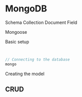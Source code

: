 # MongoDB

Schema
Collection
Document
Field


Mongoose

Basic setup
```js


// Connecting to the database
mongo
```

Creating the model


## CRUD

```js


```